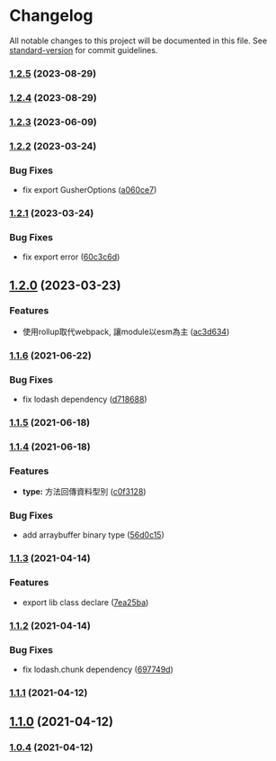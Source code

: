 # Changelog

All notable changes to this project will be documented in this file. See [standard-version](https://github.com/conventional-changelog/standard-version) for commit guidelines.

### [1.2.5](https://github.com/swcleo/gusher-js/compare/v1.2.4...v1.2.5) (2023-08-29)

### [1.2.4](https://github.com/swcleo/gusher-js/compare/v1.2.3...v1.2.4) (2023-08-29)

### [1.2.3](https://github.com/swcleo/gusher-js/compare/v1.2.2...v1.2.3) (2023-06-09)

### [1.2.2](https://github.com/swcleo/gusher-js/compare/v1.2.1...v1.2.2) (2023-03-24)


### Bug Fixes

* fix export GusherOptions ([a060ce7](https://github.com/swcleo/gusher-js/commit/a060ce7f6f30daf4c25254c29e8ff531059d8f47))

### [1.2.1](https://github.com/swcleo/gusher-js/compare/v1.2.0...v1.2.1) (2023-03-24)


### Bug Fixes

* fix export error ([60c3c6d](https://github.com/swcleo/gusher-js/commit/60c3c6d90c4c25896137a2f6c3eda417a0824095))

## [1.2.0](https://github.com/swcleo/gusher-js/compare/v1.1.6...v1.2.0) (2023-03-23)


### Features

* 使用rollup取代webpack, 讓module以esm為主 ([ac3d634](https://github.com/swcleo/gusher-js/commit/ac3d634b6045c44945a3bb0f1690e4aacf43460f))

### [1.1.6](https://github.com/swcleo/gusher-js/compare/v1.1.5...v1.1.6) (2021-06-22)


### Bug Fixes

* fix lodash dependency ([d718688](https://github.com/swcleo/gusher-js/commit/d7186880789db3f96db8de691cd60f0d84806f77))

### [1.1.5](https://github.com/swcleo/gusher-js/compare/v1.1.4...v1.1.5) (2021-06-18)

### [1.1.4](https://github.com/swcleo/gusher-js/compare/v1.1.3...v1.1.4) (2021-06-18)


### Features

* **type:** 方法回傳資料型別 ([c0f3128](https://github.com/swcleo/gusher-js/commit/c0f3128684b001dbe2cf6250dae738231924fd6a))


### Bug Fixes

* add arraybuffer binary type ([56d0c15](https://github.com/swcleo/gusher-js/commit/56d0c1594d053212c70eac9039fd34c88ee54c19))

### [1.1.3](https://github.com/swcleo/gusher-js/compare/v1.1.2...v1.1.3) (2021-04-14)


### Features

* export lib class declare ([7ea25ba](https://github.com/swcleo/gusher-js/commit/7ea25ba002ddec83e9301199e3b61a5d36fc8927))

### [1.1.2](https://github.com/swcleo/gusher-js/compare/v1.1.1...v1.1.2) (2021-04-14)


### Bug Fixes

* fix lodash.chunk dependency ([697749d](https://github.com/swcleo/gusher-js/commit/697749db2defaa9f6f6281b3db1afc572dee0263))

### [1.1.1](https://github.com/swcleo/gusher-js/compare/v1.1.0...v1.1.1) (2021-04-12)

## [1.1.0](https://github.com/swcleo/gusher-js/compare/v1.0.4...v1.1.0) (2021-04-12)

### [1.0.4](https://github.com/swcleo/gusher-js/compare/v1.0.3...v1.0.4) (2021-04-12)
